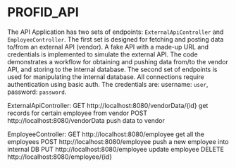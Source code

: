 # PROFID_API

The API Application has two sets of endpoints: `ExternalApiController` and `EmployeeController`.
The first set is designed for fetching and posting data to/from an external API (vendor).
A fake API with a made-up URL and credentials is implemented to simulate the external API.
The code demonstrates a workflow for obtaining and pushing data from/to the vendor API,
and storing to the internal database.
The second set of endpoints is used for manipulating the internal database.
All connections require authentication using basic auth.
The credentials are: username: `user`, password: `password`.

ExternalApiController:
GET http://localhost:8080/vendorData/{id}   get records for certain employee from vendor
POST http://localhost:8080/vendorData       push data to vendor

EmployeeController:
GET http://localhost:8080/employee      get all the employees
POST http://localhost:8080/employee     push a new employee into internal DB
PUT  http://localhost:8080/employee     update employee
DELETE  http://localhost:8080/employee/{id}

